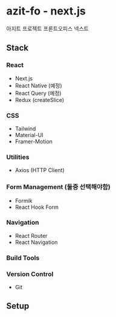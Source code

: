 # azit-fo - next.js
아지트 프로젝트 프론트오피스 넥스트

## Stack
### React
- Next.js
- React Native (예정)
- React Query (예정)
- Redux (createSlice)

### CSS
- Tailwind
- Material-UI
- Framer-Motion


### Utilities
- Axios (HTTP Client)

### Form Management (둘중 선택해야함)
- Formik
- React Hook Form

### Navigation
- React Router
- React Navigation


### Build Tools




### Version Control
- Git




## Setup
